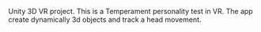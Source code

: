 Unity 3D VR project. This is a  Temperament personality test in VR. The app create dynamically 3d objects and track a head movement. 
